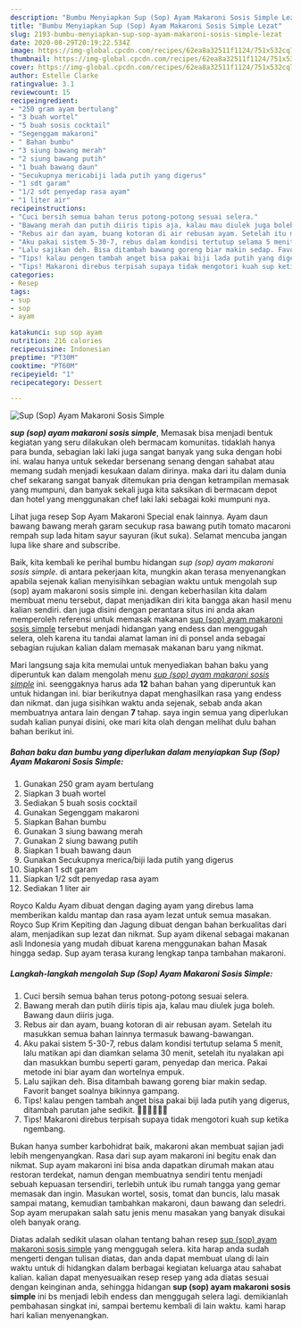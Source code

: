 ```yaml
---
description: "Bumbu Menyiapkan Sup (Sop) Ayam Makaroni Sosis Simple Lezat"
title: "Bumbu Menyiapkan Sup (Sop) Ayam Makaroni Sosis Simple Lezat"
slug: 2193-bumbu-menyiapkan-sup-sop-ayam-makaroni-sosis-simple-lezat
date: 2020-08-29T20:19:22.534Z
image: https://img-global.cpcdn.com/recipes/62ea8a32511f1124/751x532cq70/sup-sop-ayam-makaroni-sosis-simple-foto-resep-utama.jpg
thumbnail: https://img-global.cpcdn.com/recipes/62ea8a32511f1124/751x532cq70/sup-sop-ayam-makaroni-sosis-simple-foto-resep-utama.jpg
cover: https://img-global.cpcdn.com/recipes/62ea8a32511f1124/751x532cq70/sup-sop-ayam-makaroni-sosis-simple-foto-resep-utama.jpg
author: Estelle Clarke
ratingvalue: 3.1
reviewcount: 15
recipeingredient:
- "250 gram ayam bertulang"
- "3 buah wortel"
- "5 buah sosis cocktail"
- "Segenggam makaroni"
- " Bahan bumbu"
- "3 siung bawang merah"
- "2 siung bawang putih"
- "1 buah bawang daun"
- "Secukupnya mericabiji lada putih yang digerus"
- "1 sdt garam"
- "1/2 sdt penyedap rasa ayam"
- "1 liter air"
recipeinstructions:
- "Cuci bersih semua bahan terus potong-potong sesuai selera."
- "Bawang merah dan putih diiris tipis aja, kalau mau diulek juga boleh. Bawang daun diiris juga."
- "Rebus air dan ayam, buang kotoran di air rebusan ayam. Setelah itu masukkan semua bahan lainnya termasuk bawang-bawangan."
- "Aku pakai sistem 5-30-7, rebus dalam kondisi tertutup selama 5 menit, lalu matikan api dan diamkan selama 30 menit, setelah itu nyalakan api dan masukkan bumbu seperti garam, penyedap dan merica. Pakai metode ini biar ayam dan wortelnya empuk."
- "Lalu sajikan deh. Bisa ditambah bawang goreng biar makin sedap. Favorit banget soalnya bikinnya gampang."
- "Tips! kalau pengen tambah anget bisa pakai biji lada putih yang digerus, ditambah parutan jahe sedikit. 👌🏻👌🏻👌🏻"
- "Tips! Makaroni direbus terpisah supaya tidak mengotori kuah sup ketika ngembang."
categories:
- Resep
tags:
- sup
- sop
- ayam

katakunci: sup sop ayam 
nutrition: 216 calories
recipecuisine: Indonesian
preptime: "PT30M"
cooktime: "PT60M"
recipeyield: "1"
recipecategory: Dessert

---
```



![Sup (Sop) Ayam Makaroni Sosis Simple](https://img-global.cpcdn.com/recipes/62ea8a32511f1124/751x532cq70/sup-sop-ayam-makaroni-sosis-simple-foto-resep-utama.jpg)

<b><i>sup (sop) ayam makaroni sosis simple</i></b>, Memasak bisa menjadi bentuk kegiatan yang seru dilakukan oleh bermacam komunitas. tidaklah hanya para bunda, sebagian laki laki juga sangat banyak yang suka dengan hobi ini. walau hanya untuk sekedar bersenang senang dengan sahabat atau memang sudah menjadi kesukaan dalam dirinya. maka dari itu dalam dunia chef sekarang sangat banyak ditemukan pria dengan ketrampilan memasak yang mumpuni, dan banyak sekali juga kita saksikan di bermacam depot dan hotel yang menggunakan chef laki laki sebagai koki mumpuni nya.

Lihat juga resep Sop Ayam Makaroni Special enak lainnya. Ayam daun bawang bawang merah garam secukup rasa bawang putih tomato macaroni rempah sup lada hitam sayur sayuran (ikut suka). Selamat mencuba jangan lupa like share and subscribe.

Baik, kita kembali ke perihal bumbu hidangan <i>sup (sop) ayam makaroni sosis simple</i>. di antara pekerjaan kita, mungkin akan terasa menyenangkan apabila sejenak kalian menyisihkan sebagian waktu untuk mengolah sup (sop) ayam makaroni sosis simple ini. dengan keberhasilan kita dalam membuat menu tersebut, dapat menjadikan diri kita bangga akan hasil menu kalian sendiri. dan juga disini dengan perantara situs ini anda akan memperoleh referensi untuk memasak makanan <u>sup (sop) ayam makaroni sosis simple</u> tersebut menjadi hidangan yang endess dan menggugah selera, oleh karena itu tandai alamat laman ini di ponsel anda sebagai sebagian rujukan kalian dalam memasak makanan baru yang nikmat.


Mari langsung saja kita memulai untuk menyediakan bahan baku yang diperuntuk kan dalam mengolah menu <u><i>sup (sop) ayam makaroni sosis simple</i></u> ini. seenggaknya harus ada <b>12</b> bahan bahan yang diperuntuk kan untuk hidangan ini. biar berikutnya dapat menghasilkan rasa yang endess dan nikmat. dan juga sisihkan waktu anda sejenak, sebab anda akan membuatnya antara lain dengan <b>7</b> tahap. saya ingin semua yang diperlukan sudah kalian punyai disini, oke mari kita olah dengan melihat dulu bahan bahan berikut ini.

<!--inarticleads1-->

##### Bahan baku dan bumbu yang diperlukan dalam menyiapkan Sup (Sop) Ayam Makaroni Sosis Simple:

1. Gunakan 250 gram ayam bertulang
1. Siapkan 3 buah wortel
1. Sediakan 5 buah sosis cocktail
1. Gunakan Segenggam makaroni
1. Siapkan  Bahan bumbu
1. Gunakan 3 siung bawang merah
1. Gunakan 2 siung bawang putih
1. Siapkan 1 buah bawang daun
1. Gunakan Secukupnya merica/biji lada putih yang digerus
1. Siapkan 1 sdt garam
1. Siapkan 1/2 sdt penyedap rasa ayam
1. Sediakan 1 liter air


Royco Kaldu Ayam dibuat dengan daging ayam yang direbus lama memberikan kaldu mantap dan rasa ayam lezat untuk semua masakan. Royco Sup Krim Kepiting dan Jagung dibuat dengan bahan berkualitas dari alam, menjadikan sup lezat dan nikmat. Sup ayam dikenal sebagai makanan asli Indonesia yang mudah dibuat karena menggunakan bahan Masak hingga sedap. Sup ayam terasa kurang lengkap tanpa tambahan makaroni. 

<!--inarticleads2-->

##### Langkah-langkah mengolah Sup (Sop) Ayam Makaroni Sosis Simple:

1. Cuci bersih semua bahan terus potong-potong sesuai selera.
1. Bawang merah dan putih diiris tipis aja, kalau mau diulek juga boleh. Bawang daun diiris juga.
1. Rebus air dan ayam, buang kotoran di air rebusan ayam. Setelah itu masukkan semua bahan lainnya termasuk bawang-bawangan.
1. Aku pakai sistem 5-30-7, rebus dalam kondisi tertutup selama 5 menit, lalu matikan api dan diamkan selama 30 menit, setelah itu nyalakan api dan masukkan bumbu seperti garam, penyedap dan merica. Pakai metode ini biar ayam dan wortelnya empuk.
1. Lalu sajikan deh. Bisa ditambah bawang goreng biar makin sedap. Favorit banget soalnya bikinnya gampang.
1. Tips! kalau pengen tambah anget bisa pakai biji lada putih yang digerus, ditambah parutan jahe sedikit. 👌🏻👌🏻👌🏻
1. Tips! Makaroni direbus terpisah supaya tidak mengotori kuah sup ketika ngembang.


Bukan hanya sumber karbohidrat baik, makaroni akan membuat sajian jadi lebih mengenyangkan. Rasa dari sup ayam makaroni ini begitu enak dan nikmat. Sup ayam makaroni ini bisa anda dapatkan dirumah makan atau restoran terdekat, namun dengan membuatnya sendiri tentu menjadi sebuah kepuasan tersendiri, terlebih untuk ibu rumah tangga yang gemar memasak dan ingin. Masukan wortel, sosis, tomat dan buncis, lalu masak sampai matang, kemudian tambahkan makaroni, daun bawang dan seledri. Sop ayam merupakan salah satu jenis menu masakan yang banyak disukai oleh banyak orang. 

Diatas adalah sedikit ulasan olahan tentang bahan resep <u>sup (sop) ayam makaroni sosis simple</u> yang menggugah selera. kita harap anda sudah mengerti dengan tulisan diatas, dan anda dapat membuat ulang di lain waktu untuk di hidangkan dalam berbagai kegiatan keluarga atau sahabat kalian. kalian dapat menyesuaikan resep resep yang ada diatas sesuai dengan keinginan anda, sehingga hidangan <b>sup (sop) ayam makaroni sosis simple</b> ini bs menjadi lebih endess dan menggugah selera lagi. demikianlah pembahasan singkat ini, sampai bertemu kembali di lain waktu. kami harap hari kalian menyenangkan.
